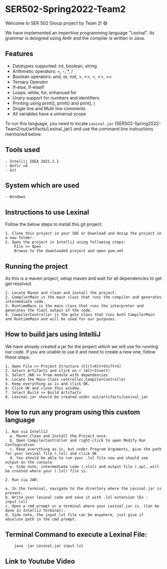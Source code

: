 # SER502-Spring2022-Team2
Welcome to SER 502 Group project by Team 2! :smile:

We have implemented an imperitive programming language "Lexinal". Its grammar is designed using Antlr and the compiler is written in Java. 

## Features
  - Datatypes supported: int, boolean, string
  - Arithmetic operators: +, -, *, /
  - Boolean operators: and, or, not, >, >=, <, <=, ==
  - Ternary Operator
  - If-else, If-elseIf
  - Loops: while, for, enhanced for
  - Unary support for numbers and identifiers
  - Printing using print(<message>), print(<value>) and print(<message>, <value>)
  - Single line and Multi line comments
  - All variables have a universal scope

To run this language, you need to locate `Lexinal.jar` (SER502-Spring2022-Team2/out/artifacts/Lexinal_jar/) and use the command line instructions mentioned below.

## Tools used
    - Intellij IDEA 2021.2.1
    - Antlr v4
    - Git

## System which are used 
    - Windows 

## Instructions to use Lexinal

  Follow the below steps to install this git project:
    
    1. Clone this project in your IDE or Download and Unzip the project in a new folder.
    2. Open the project in IntelliJ using following steps:
        File >> Open
        Browse to the downloaded project and open pom.xml

## Running the project

  As this is a maven project, setup maven and wait for all dependencies to get get resolved.
  
    1. Locate Maven and clean and install the project.
    2. CompilerMain is the main class that runs the compiler and generates intermediate code.
    3. RuntimeMain is the main class that runs the interpreter and generates the fianl output of the code.
    4. CompilerController is the goto class that runs both CompilerMain and RuntimeMain and will be used for our purposes.
        
## How to build jars using IntelliJ

   We have already created a jar for the project which we will use for running our code. If you are unable to use it and need to create a new one, follow these steps.   
   
    1. Open File >> Project Structure (Ctrl+Alt+Shift+S)
    2. Select Artifacts and click on + (Alt+Insert)
    3. Select JAR >> From module with dependencies
    4. Locate the Main Class controller.CompilerController
    5. Keep everything as is and click OK.
    6. Click OK and close this window.
    7. Select Build >> Build Artifacts
    8. Lexinal.jar should be created under out/artifacts/Lexinal_jar
  

## How to run any program using this custom language

    1. Run via IntelliJ
      a. Maven Clean and Install the Project once.
      b. Open CompilerController and right-click to open Modify Run Configuration
      c. Keep everything as-is, but under Program Arguments, give the path for your lexinal file (.lxl) and click OK
      d. You should be able to run your .lxl file now and should see output on the console
      e. Side note, intermediate code (.vlxl) and output file (.op), will be created where your (.lxl) file is.
    
    2. Run via JAR:
  
    a. In the terminal, navigate to the directory where the Levinal.jar is present.
    b. Write your lexinal code and save it with .lxl extension (Ex - input.lxl) 
    c. Open a cmd prompt or a terminal where your Lexinal.jar is. (Can be done in IntelliJ Terminal).
    d. Side note, the input.lxl file can be anywhere, just give it absolute path in the cmd prompt.
  
 
## Terminal Command to execute a Lexinal File:

        java -jar Lexinal.jar input.lxl
     
 
## Link to Youtube Video


    
